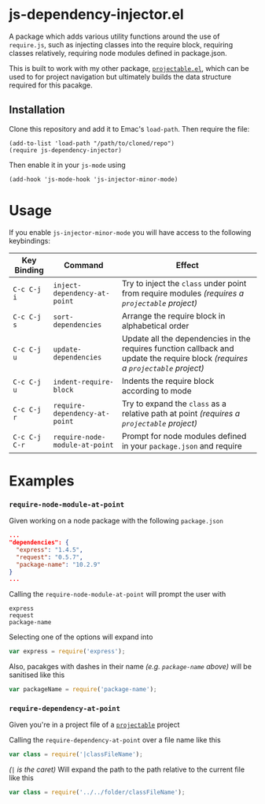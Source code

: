 # js-dependency-injector.el #

A package which adds various utility functions around the use of `require.js`, such as injecting classes into the require block, requiring classes relatively, requiring node modules defined in package.json.

This is built to work with my other package, [`projectable.el`](https://github.com/domtronn/projectable.el), which can be used to for project navigation but ultimately builds the data structure required for this pacakge.

## Installation ##

Clone this repository and add it to Emac's `load-path`. Then require the file:
```
(add-to-list 'load-path "/path/to/cloned/repo")
(require js-dependency-injector)
```
Then enable it in your `js-mode` using
```
(add-hook 'js-mode-hook 'js-injector-minor-mode)
```

# Usage

If you enable `js-injector-minor-mode` you will have access to the following keybindings:

Key Binding | Command | Effect 
--- | --- | ---
`C-c C-j i` | `inject-dependency-at-point` | Try to inject the `class` under point from require modules _(requires a `projectable` project)_
`C-c C-j s` | `sort-dependencies` | Arrange the require block in alphabetical order
`C-c C-j u` | `update-dependencies` | Update all the dependencies in the requires function callback and update the require block _(requires a `projectable` project)_
`C-c C-j u` | `indent-require-block` | Indents the require block according to mode
`C-c C-j r` | `require-dependency-at-point` | Try to expand the `class` as a relative path at point _(requires a `projectable` project)_
`C-c C-j C-r` | `require-node-module-at-point` | Prompt for node modules defined in your `package.json` and require

# Examples #

### `require-node-module-at-point` ###

Given working on a node package with the following `package.json`

```json
...
"dependencies": {
  "express": "1.4.5",
  "request": "0.5.7",
  "package-name": "10.2.9"
}
...
```

Calling the `require-node-module-at-point` will prompt the user with
```
express
request
package-name
```
Selecting one of the options will expand into
```javascript
var express = require('express');
```
Also, pacakges with dashes in their name _(e.g. `package-name` above)_ will be sanitised like this
```javascript
var packageName = require('package-name');
```

### `require-dependency-at-point` ###

Given you're in a project file of a [`projectable`](https://github.com/domtronn/projectable.el) project

Calling the `require-dependency-at-point` over a file name like this
```javascript
var class = require('|classFileName');
```
_(`|` is the caret)_
Will expand the path to the path relative to the current file like this
```javascript
var class = require('../../folder/classFileName');
```
